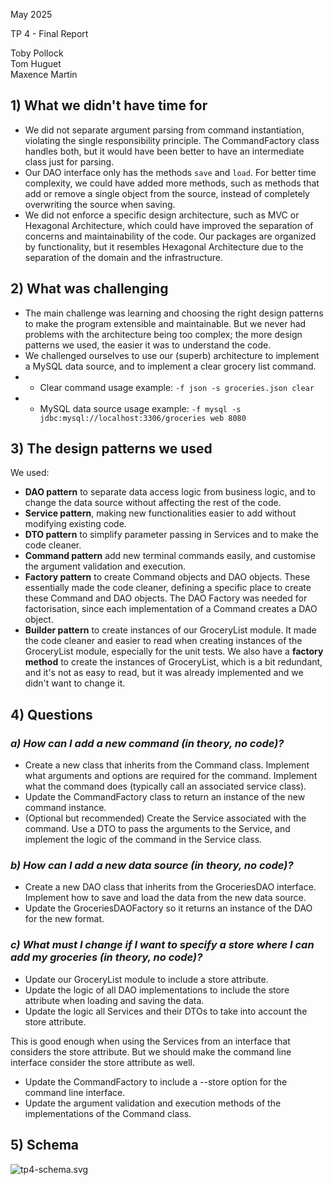 May 2025

TP 4 - Final Report

Toby Pollock  
Tom Huguet  
Maxence Martin

## 1) What we didn't have time for

* We did not separate argument parsing from command instantiation, violating the single responsibility principle.
  The CommandFactory class handles both, but it would have been better to have an intermediate class just for parsing.
* Our DAO interface only has the methods `save` and `load`. For better time complexity, we could have
  added more methods, such as methods that add or remove a single object from the source, instead of completely
  overwriting the source
  when saving.
* We did not enforce a specific design architecture, such as MVC or Hexagonal Architecture,
  which could have improved the separation of concerns and maintainability of the code.
  Our packages are organized by functionality, but it resembles Hexagonal Architecture due
  to the separation of the domain and the infrastructure.

## 2) What was challenging

* The main challenge was learning and choosing the right design patterns to make the program
  extensible and maintainable. But we never had problems with the architecture being
  too complex; the more design patterns we used, the easier it was to understand the code.
* We challenged ourselves to use our (superb) architecture to implement a MySQL data source,
and to implement a clear grocery list command.
* * Clear command usage example: `-f json -s groceries.json clear`
* * MySQL data source usage example: `-f mysql -s jdbc:mysql://localhost:3306/groceries web 8080`

## 3) The design patterns we used

We used:
* **DAO pattern** to separate data access logic from business logic, and to change the data source without affecting the rest of the code.
* **Service pattern**, making new functionalities easier to add without modifying existing code.
* **DTO pattern** to simplify parameter passing in Services and to make the code cleaner.
* **Command pattern** add new terminal commands easily, and customise the argument validation
and execution.
* **Factory pattern** to create Command objects and DAO objects. These essentially made the code cleaner,
  defining a specific place to create these Command and DAO objects. The DAO Factory was needed for factorisation, since
each implementation of a Command creates a DAO object.
* **Builder pattern** to create instances of our GroceryList module. It made the code cleaner and easier to read
when creating instances of the GroceryList module, especially for the unit tests. We also have a **factory method** to create
the instances of GroceryList, which is a bit redundant, and it's not as easy to read, but it was already implemented and
we didn't want to change it.

## 4) Questions
### _a) How can I add a new command (in theory, no code)?_
* Create a new class that inherits from the Command class.
Implement what arguments and options are required for the command.
Implement what the command does (typically call an associated service class).
* Update the CommandFactory class to return an instance of the new command instance.
* (Optional but recommended) Create the Service associated with the command. Use a DTO to pass the arguments
  to the Service, and implement the logic of the command in the Service class.

### _b) How can I add a new data source (in theory, no code)?_
* Create a new DAO class that inherits from the GroceriesDAO interface.
Implement how to save and load the data from the new data source.
* Update the GroceriesDAOFactory so it returns an instance of the DAO for the new format.

### _c) What must I change if I want to specify a store where I can add my groceries (in theory, no code)?_

* Update our GroceryList module to include a store attribute.
* Update the logic of all DAO implementations to include the store attribute when loading and saving the data.
* Update the logic all Services and their DTOs to take into account the store attribute.

This is good enough when using the Services from an interface that considers the store attribute.
But we should make the command line interface consider the store attribute as well.

* Update the CommandFactory to include a --store option for the command line interface.
* Update the argument validation and execution methods of the implementations of the Command class.

## 5) Schema

![tp4-schema.svg](tp4-schema.svg)